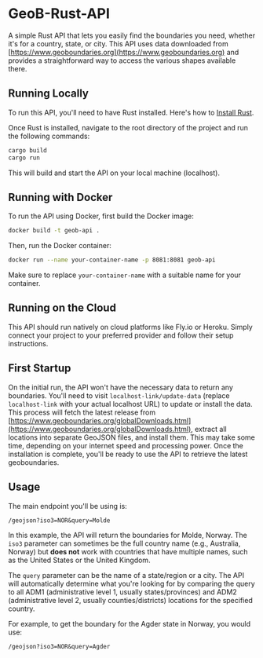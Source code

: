 # GeoB-Rust-API

A simple Rust API that lets you easily find the boundaries you need, whether it's for a country, state, or city. This API uses data downloaded from [https://www.geoboundaries.org](https://www.geoboundaries.org) and provides a straightforward way to access the various shapes available there.

## Running Locally

To run this API, you'll need to have Rust installed. Here's how to [Install Rust](https://www.rust-lang.org/tools/install).

Once Rust is installed, navigate to the root directory of the project and run the following commands:

```bash
cargo build
cargo run
```

This will build and start the API on your local machine (localhost).

## Running with Docker

To run the API using Docker, first build the Docker image:

```bash
docker build -t geob-api .
```

Then, run the Docker container:

```bash
docker run --name your-container-name -p 8081:8081 geob-api
```

Make sure to replace `your-container-name` with a suitable name for your container.

## Running on the Cloud

This API should run natively on cloud platforms like Fly.io or Heroku. Simply connect your project to your preferred provider and follow their setup instructions.

## First Startup

On the initial run, the API won't have the necessary data to return any boundaries. You'll need to visit `localhost-link/update-data` (replace `localhost-link` with your actual localhost URL) to update or install the data. This process will fetch the latest release from [https://www.geoboundaries.org/globalDownloads.html](https://www.geoboundaries.org/globalDownloads.html), extract all locations into separate GeoJSON files, and install them. This may take some time, depending on your internet speed and processing power. Once the installation is complete, you'll be ready to use the API to retrieve the latest geoboundaries.

## Usage

The main endpoint you'll be using is:

```
/geojson?iso3=NOR&query=Molde
```

In this example, the API will return the boundaries for Molde, Norway. The `iso3` parameter can sometimes be the full country name (e.g., Australia, Norway) but **does not** work with countries that have multiple names, such as the United States or the United Kingdom.

The `query` parameter can be the name of a state/region or a city. The API will automatically determine what you're looking for by comparing the query to all ADM1 (administrative level 1, usually states/provinces) and ADM2 (administrative level 2, usually counties/districts) locations for the specified country.

For example, to get the boundary for the Agder state in Norway, you would use:

```
/geojson?iso3=NOR&query=Agder
```
